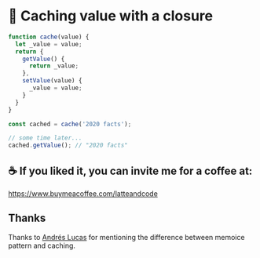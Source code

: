 # 🤫 Caching value with a closure

```js
function cache(value) {
  let _value = value;
  return {
    getValue() {
      return _value;
    },
    setValue(value) {
      _value = value;
    }
  }
}

const cached = cache('2020 facts');

// some time later... 
cached.getValue(); // "2020 facts"
```

## ☕️ If you liked it, you can invite me for a coffee at:

https://www.buymeacoffee.com/latteandcode

## Thanks

Thanks to  [Andrés Lucas](https://www.linkedin.com/in/andr%C3%A9s-lucas-enciso-17446131/) for mentioning the difference between memoice pattern and caching.